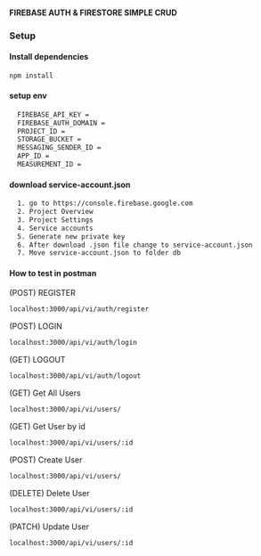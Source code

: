 #### FIREBASE AUTH & FIRESTORE SIMPLE CRUD

### Setup

#### Install dependencies
```bash
npm install
```

#### setup env
```bash
  FIREBASE_API_KEY = 
  FIREBASE_AUTH_DOMAIN = 
  PROJECT_ID =
  STORAGE_BUCKET =
  MESSAGING_SENDER_ID =
  APP_ID =
  MEASUREMENT_ID =
```

#### download service-account.json
```bash
  1. go to https://console.firebase.google.com
  2. Project Overview
  3. Project Settings
  4. Service accounts
  5. Generate new private key
  6. After download .json file change to service-account.json
  7. Move service-account.json to folder db
```

#### How to test in postman


(POST) REGISTER
```bash
localhost:3000/api/vi/auth/register
```

(POST) LOGIN
```bash
localhost:3000/api/vi/auth/login
```

(GET) LOGOUT
```bash
localhost:3000/api/vi/auth/logout
```

(GET) Get All Users
```bash
localhost:3000/api/vi/users/
```

(GET) Get User by id
```bash
localhost:3000/api/vi/users/:id
```

(POST) Create User
```bash
localhost:3000/api/vi/users/
```

(DELETE) Delete User
```bash
localhost:3000/api/vi/users/:id
```

(PATCH) Update User
```bash
localhost:3000/api/vi/users/:id
```

